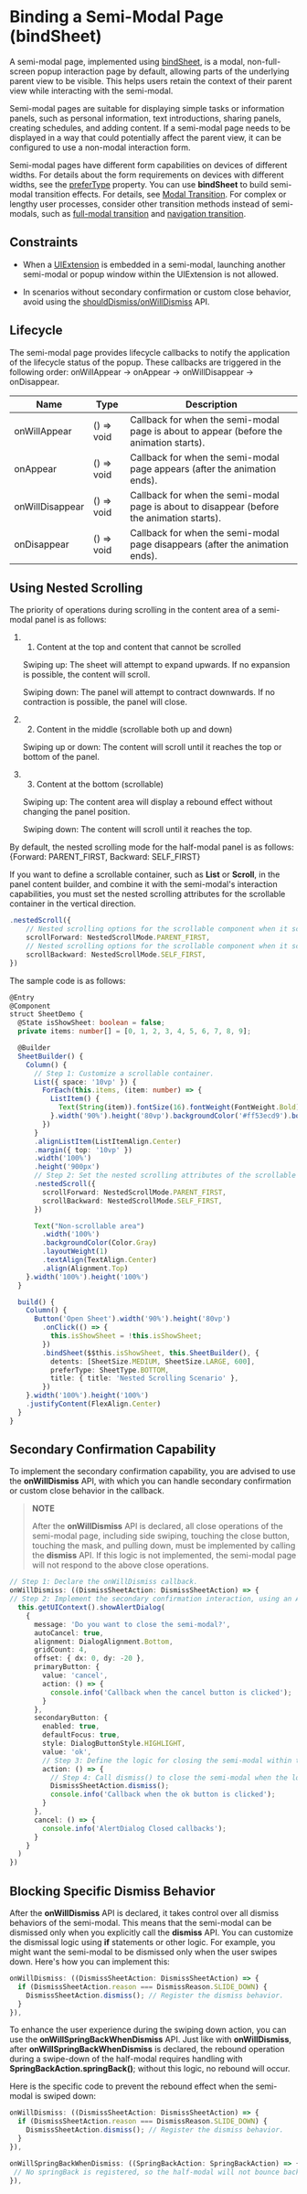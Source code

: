 # Binding a Semi-Modal Page (bindSheet)

A semi-modal page, implemented using [bindSheet](../reference/apis-arkui/arkui-ts/ts-universal-attributes-sheet-transition.md#bindsheet), is a modal, non-full-screen popup interaction page by default, allowing parts of the underlying parent view to be visible. This helps users retain the context of their parent view while interacting with the semi-modal.

Semi-modal pages are suitable for displaying simple tasks or information panels, such as personal information, text introductions, sharing panels, creating schedules, and adding content. If a semi-modal page needs to be displayed in a way that could potentially affect the parent view, it can be configured to use a non-modal interaction form.

Semi-modal pages have different form capabilities on devices of different widths. For details about the form requirements on devices with different widths, see the [preferType](../reference/apis-arkui/arkui-ts/ts-universal-attributes-sheet-transition.md#sheetoptions) property. You can use **bindSheet** to build semi-modal transition effects. For details, see [Modal Transition](arkts-modal-transition.md#creating-sheet-transition-with-bindsheet). For complex or lengthy user processes, consider other transition methods instead of semi-modals, such as [full-modal transition](arkts-contentcover-page.md) and [navigation transition](arkts-navigation-navigation.md).

## Constraints

 - When a [UIExtension](../reference/apis-arkui/js-apis-arkui-uiExtension.md) is embedded in a semi-modal, launching another semi-modal or popup window within the UIExtension is not allowed.

 - In scenarios without secondary confirmation or custom close behavior, avoid using the [shouldDismiss/onWillDismiss](../reference/apis-arkui/arkui-ts/ts-universal-attributes-sheet-transition.md#sheetoptions) API.

## Lifecycle

The semi-modal page provides lifecycle callbacks to notify the application of the lifecycle status of the popup. These callbacks are triggered in the following order: onWillAppear -> onAppear -> onWillDisappear -> onDisappear.

| Name           |Type| Description                      |
| ----------------- | ------ | ---------------------------- |
| onWillAppear    | () => void | Callback for when the semi-modal page is about to appear (before the animation starts).|
| onAppear    | () => void  | Callback for when the semi-modal page appears (after the animation ends). |
| onWillDisappear | () => void | Callback for when the semi-modal page is about to disappear (before the animation starts).|
| onDisappear |() => void  | Callback for when the semi-modal page disappears (after the animation ends).    |

## Using Nested Scrolling

The priority of operations during scrolling in the content area of a semi-modal panel is as follows:

1. 1. Content at the top and content that cannot be scrolled

   Swiping up: The sheet will attempt to expand upwards. If no expansion is possible, the content will scroll.

   Swiping down: The panel will attempt to contract downwards. If no contraction is possible, the panel will close.
2. 2. Content in the middle (scrollable both up and down)

   Swiping up or down: The content will scroll until it reaches the top or bottom of the panel.

3. 3. Content at the bottom (scrollable)

   Swiping up: The content area will display a rebound effect without changing the panel position.

   Swiping down: The content will scroll until it reaches the top.

By default, the nested scrolling mode for the half-modal panel is as follows: {Forward: PARENT\_FIRST, Backward: SELF\_FIRST}

If you want to define a scrollable container, such as **List** or **Scroll**, in the panel content builder, and combine it with the semi-modal's interaction capabilities, you must set the nested scrolling attributes for the scrollable container in the vertical direction.

```ts
.nestedScroll({
    // Nested scrolling options for the scrollable component when it scrolls towards the end, with the gesture upwards.
    scrollForward: NestedScrollMode.PARENT_FIRST,
    // Nested scrolling options for the scrollable component when it scrolls towards the start, with the gesture downwards.
    scrollBackward: NestedScrollMode.SELF_FIRST,
})
```

The sample code is as follows:

```ts
@Entry
@Component
struct SheetDemo {
  @State isShowSheet: boolean = false;
  private items: number[] = [0, 1, 2, 3, 4, 5, 6, 7, 8, 9];

  @Builder
  SheetBuilder() {
    Column() {
      // Step 1: Customize a scrollable container.
      List({ space: '10vp' }) {
        ForEach(this.items, (item: number) => {
          ListItem() {
            Text(String(item)).fontSize(16).fontWeight(FontWeight.Bold)
          }.width('90%').height('80vp').backgroundColor('#ff53ecd9').borderRadius(10)
        })
      }
      .alignListItem(ListItemAlign.Center)
      .margin({ top: '10vp' })
      .width('100%')
      .height('900px')
      // Step 2: Set the nested scrolling attributes of the scrollable component.
      .nestedScroll({
        scrollForward: NestedScrollMode.PARENT_FIRST,
        scrollBackward: NestedScrollMode.SELF_FIRST,
      })

      Text("Non-scrollable area")
        .width('100%')
        .backgroundColor(Color.Gray)
        .layoutWeight(1)
        .textAlign(TextAlign.Center)
        .align(Alignment.Top)
    }.width('100%').height('100%')
  }

  build() {
    Column() {
      Button('Open Sheet').width('90%').height('80vp')
        .onClick(() => {
          this.isShowSheet = !this.isShowSheet;
        })
        .bindSheet($$this.isShowSheet, this.SheetBuilder(), {
          detents: [SheetSize.MEDIUM, SheetSize.LARGE, 600],
          preferType: SheetType.BOTTOM,
          title: { title: 'Nested Scrolling Scenario' },
        })
    }.width('100%').height('100%')
    .justifyContent(FlexAlign.Center)
  }
}
```

## Secondary Confirmation Capability

To implement the secondary confirmation capability, you are advised to use the **onWillDismiss** API, with which you can handle secondary confirmation or custom close behavior in the callback.

> **NOTE**
>
> After the **onWillDismiss** API is declared, all close operations of the semi-modal page, including side swiping, touching the close button, touching the mask, and pulling down, must be implemented by calling the **dismiss** API. If this logic is not implemented, the semi-modal page will not respond to the above close operations.

```ts
// Step 1: Declare the onWillDismiss callback.
onWillDismiss: ((DismissSheetAction: DismissSheetAction) => {
// Step 2: Implement the secondary confirmation interaction, using an AlertDialog component to prompt the user for confirmation.
  this.getUIContext().showAlertDialog(
    {
      message: 'Do you want to close the semi-modal?',
      autoCancel: true,
      alignment: DialogAlignment.Bottom,
      gridCount: 4,
      offset: { dx: 0, dy: -20 },
      primaryButton: {
        value: 'cancel',
        action: () => {
          console.info('Callback when the cancel button is clicked');
        }
      },
      secondaryButton: {
        enabled: true,
        defaultFocus: true,
        style: DialogButtonStyle.HIGHLIGHT,
        value: 'ok',
        // Step 3: Define the logic for closing the semi-modal within the AlertDialog button callback.
        action: () => {
          // Step 4: Call dismiss() to close the semi-modal when the logic in step 3 is triggered.
          DismissSheetAction.dismiss();
          console.info('Callback when the ok button is clicked');
        }
      },
      cancel: () => {
        console.info('AlertDialog Closed callbacks');
      }
    }
  )
})
```

## Blocking Specific Dismiss Behavior

After the **onWillDismiss** API is declared, it takes control over all dismiss behaviors of the semi-modal. This means that the semi-modal can be dismissed only when you explicitly call the **dismiss** API. You can customize the dismissal logic using **if** statements or other logic.
For example, you might want the semi-modal to be dismissed only when the user swipes down. Here's how you can implement this:

```ts
onWillDismiss: ((DismissSheetAction: DismissSheetAction) => {
  if (DismissSheetAction.reason === DismissReason.SLIDE_DOWN) {
    DismissSheetAction.dismiss(); // Register the dismiss behavior.
  }
}),
```

To enhance the user experience during the swiping down action, you can use the **onWillSpringBackWhenDismiss** API.
Just like with **onWillDismiss**, after **onWillSpringBackWhenDismiss** is declared, the rebound operation during a swipe-down of the half-modal requires handling with **SpringBackAction.springBack()**; without this logic, no rebound will occur.

Here is the specific code to prevent the rebound effect when the semi-modal is swiped down:

```ts
onWillDismiss: ((DismissSheetAction: DismissSheetAction) => {
  if (DismissSheetAction.reason === DismissReason.SLIDE_DOWN) {
    DismissSheetAction.dismiss(); // Register the dismiss behavior.
  }
}),

onWillSpringBackWhenDismiss: ((SpringBackAction: SpringBackAction) => {
 // No springBack is registered, so the half-modal will not bounce back when swiped down.
}),
```
